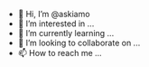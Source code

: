 - 👋 Hi, I’m @askiamo
- 👀 I’m interested in ...
- 🌱 I’m currently learning ...
- 💞️ I’m looking to collaborate on ...
- 📫 How to reach me ...

<!---
askiamo/askiamo is a ✨ special ✨ repository because its `README.md` (this file) appears on your GitHub profile.
You can click the Preview link to take a look at your changes.
--->
